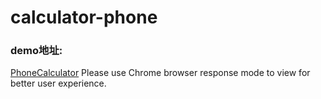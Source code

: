 # calculator-phone

### demo地址:
[PhoneCalculator](https://mochacoffeecat.github.io/calculator-phone/www/index.html)
Please use Chrome browser response mode to view for better user experience.
